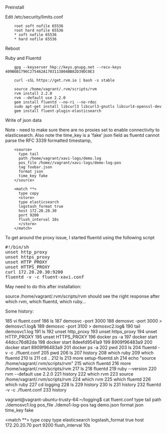 Preinstall

Edit /etc/security/limits.conf 

		root soft nofile 65536
		root hard nofile 65536
		* soft nofile 65536
		* hard nofile 65536

Reboot

Ruby and Fluentd

		gpg --keyserver hkp://keys.gnupg.net --recv-keys 409B6B1796C275462A1703113804BB82D39DC0E3
		
		curl -sSL https://get.rvm.io | bash -s stable
		
		source /home/vagrant/.rvm/scripts/rvm
		rvm install 2.2.0
		rvm --default use 2.2.0
		gem install fluentd --no-ri --no-rdoc
		sudo apt-get install libcurl3 libcurl3-gnutls libcurl4-openssl-dev
		gem install fluent-plugin-elasticsearch

Write of json data

Note - need to make sure there are no proxies set to enable connectivity to elasticsearch.
Also note the time_key is a 'fake' json field as fluentd cannot parse the
RFC 3339 formatted timestamp,

		<source>
		  type tail
		  path /home/vagrant/xavi-logs/demo.log
		  pos_file /home//vagrant/xavi-logs/demo-log-pos
		  tag foobar.json 
		  format json 
		  time_key fake
		</source>
				
		<match **>
		  type copy
		  <store>
		  type elasticsearch
		  logstash_format true
		  host 172.20.20.30
		  port 9200
		  flush_interval 10s
		  </store>
		</match>

		
To get around the proxy issue, I started fluentd using the following script
<pre>
#!/bin/sh	
unset http_proxy
unset https_proxy
unset HTTP_PROXY
unset HTTPS_PROXY
curl 172.20.20.30:9200
fluentd -v -c fluent-xavi.conf
</pre>

May need to do this after installation:

source /home/vagrant/.rvm/scripts/rvm
should see the right response after which rvm, which fluentd, which ruby...


Some history:


 185  vi fluent.conf
  186  ls
  187  demosvc -port 3000
  188  demosvc -port 3000 > demosvc1.log&
  189  demosvc -port 3100 > demosvc2.log&
  190  tail demosvc1.log 
  191  ls
  192  unset http_proxy
  193  unset https_proxy
  194  unset HTTP_PROXY
  195  unset HTTPS_PROXY
  196  docker ps -a
  197  docker start 44dcc76d82da
  198  docker start 8deefd9541a9
  199  8909f96483a9
  200  docker start 8909f96483a9
  201  docker ps -a
  202  pwd
  203  ls
  204  fluentd -v -c ./fluent.conf 
  205  pwd
  206  ls
  207  history
  208  which ruby
  209  which fluentd
  210  ls
  211  cd ..
  212  ls
  213  more setup-fluentd.sh 
  214  echo "source /home/vagrant/.rvm/scripts/rvm"
  215  which fluentd
  216  more /home/vagrant/.rvm/scripts/rvm
  217  ls
  218  fluentd
  219  ruby --version
  220  rvm --default use 2.2.0
  221  history
  222  which rvm
  223  source /home/vagrant/.rvm/scripts/rvm
  224  which rvm
  225  which fluentd
  226  which ruby
  227  cd logging
  228  ls
  229  history
  230  ls
  231  history
  232  fluentd -v -c ./fluent.conf
  233  history
  
 vagrant@vagrant-ubuntu-trusty-64:~/logging$ cat fluent.conf 
<source>
  type tail
  path ./demosvc1.log
  pos_file ./demo1-log-pos
  tag demo.json 
  format json 
  time_key fake
</source>
				
<match **>
  type copy
  <store>
  type elasticsearch
  logstash_format true
  host 172.20.20.70
  port 9200
  flush_interval 10s
  </store>
</match>

